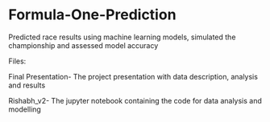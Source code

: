 # Formula-One-Prediction
Predicted race results using machine learning models, simulated the championship and assessed model accuracy

Files:

Final Presentation- The project presentation with data description, analysis and results

Rishabh_v2- The jupyter notebook containing the code for data analysis and modelling
